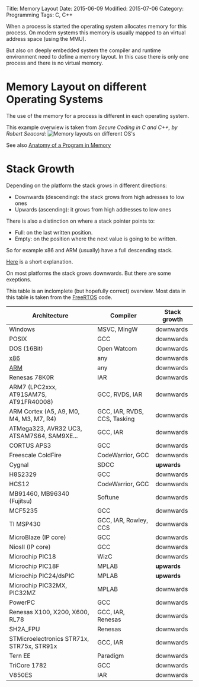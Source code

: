 Title: Memory Layout
Date: 2015-06-09
Modified: 2015-07-06
Category: Programming
Tags: C, C++


When a process is started the operating system allocates memory for this process.
On modern systems this memory is usually mapped to an virtual address space (using the MMU).

But also on deeply embedded system the compiler and runtime environment need to define a memory
layout. In this case there is only one process and there is no virtual memory.


Memory Layout on different Operating Systems
============================================

The use of the memory for a process is different in each operating system.

This example overwiew is taken from *Secure Coding in C and C++, by Robert Seacord*:
![Memory layouts on different OS's](/images/memory_layout.png)

See also [Anatomy of a Program in Memory](http://duartes.org/gustavo/blog/post/anatomy-of-a-program-in-memory/)

Stack Growth
============

Depending on the platform the stack grows in different directions:

- Downwards (descending): the stack grows from high adresses to low ones
- Upwards (ascending): it grows from high addresses to low ones

There is also a distinction on where a stack pointer points to:

- Full: on the last written position.
- Empty: on the position where the next value is going to be written.

So for example x86 and ARM (usually) have a full descending stack.

[Here](http://stackoverflow.com/a/3844164) is a short explanation.

On most platforms the stack grows downwards. But there are some exeptions.

This table is an inclomplete (but hopefully correct) overview. Most data in this
table is taken from the [FreeRTOS](http://www.freertos.org/) code.

| Architecture                                    | Compiler                     | Stack growth |
|-------------------------------------------------|------------------------------|--------------|
| Windows                                         | MSVC, MingW                  | downwards    |
| POSIX                                           | GCC                          | downwards    |
| DOS (16Bit)                                     | Open Watcom                  | downwards    |
| [x86]({filename}/intel_architecture.md)         | any                          | downwards    |
| [ARM]({filename}/arm_cortex_m3_architecture.md) | any                          | downwards    |
| Renesas 78K0R                                   | IAR                          | downwards    |
| ARM7 (LPC2xxx, AT91SAM7S, AT91FR40008)          | GCC, RVDS, IAR               | downwards    |
| ARM Cortex (A5, A9, M0, M4, M3, M7, R4)         | GCC, IAR, RVDS, CCS, Tasking | downwards    |
| ATMega323, AVR32 UC3, ATSAM7S64, SAM9XE...      | GCC, IAR                     | downwards    |
| CORTUS APS3                                     | GCC                          | downwards    |
| Freescale ColdFire                              | CodeWarrior, GCC             | downwards    |
| Cygnal                                          | SDCC                         | **upwards**  |
| H8S2329                                         | GCC                          | downwards    |
| HCS12                                           | CodeWarrior, GCC             | downwards    |
| MB91460, MB96340 (Fujitsu)                      | Softune                      | downwards    |
| MCF5235                                         | GCC                          | downwards    |
| TI MSP430                                       | GCC, IAR, Rowley, CCS        | downwards    |
| MicroBlaze (IP core)                            | GCC                          | downwards    |
| NiosII (IP core)                                | GCC                          | downwards    |
| Microchip PIC18                                 | WizC                         | downwards    |
| Microchip PIC18F                                | MPLAB                        | **upwards**  |
| Microchip PIC24/dsPIC                           | MPLAB                        | **upwards**  |
| Microchip PIC32MX, PIC32MZ                      | MPLAB                        | downwards    |
| PowerPC                                         | GCC                          | downwards    |
| Renesas X100, X200, X600, RL78                  | GCC, IAR, Renesas            | downwards    |
| SH2A_FPU                                        | Renesas                      | downwards    |
| STMicroelectronics STR71x, STR75x, STR91x       | GCC, IAR                     | downwards    |
| Tern EE                                         | Paradigm                     | downwards    |
| TriCore 1782                                    | GCC                          | downwards    |
| V850ES                                          | IAR                          | downwards    |

